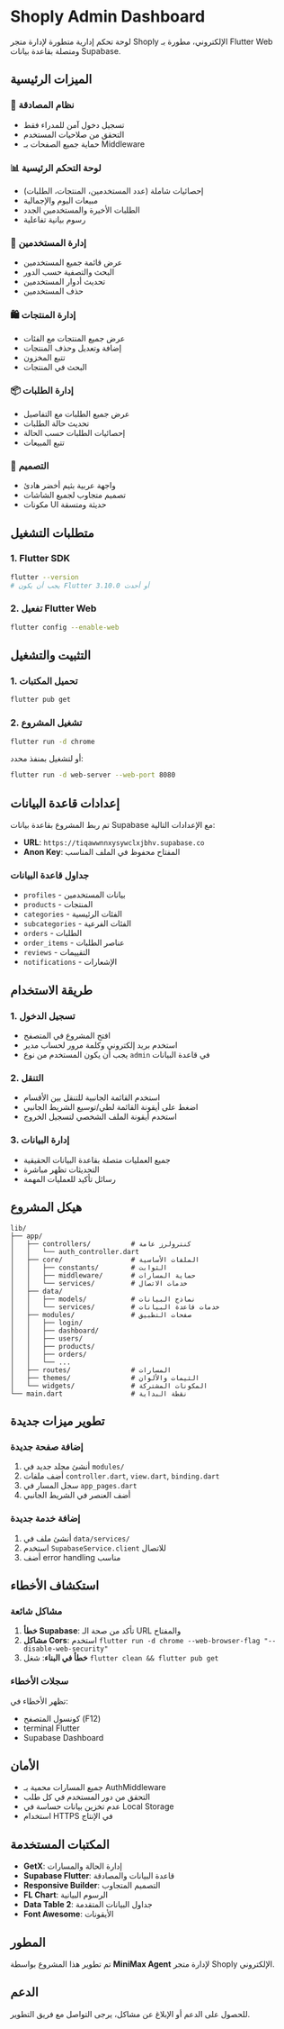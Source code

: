# Shoply Admin Dashboard

لوحة تحكم إدارية متطورة لإدارة متجر Shoply الإلكتروني، مطورة بـ Flutter Web ومتصلة بقاعدة بيانات Supabase.

## الميزات الرئيسية

### 🔐 نظام المصادقة
- تسجيل دخول آمن للمدراء فقط
- التحقق من صلاحيات المستخدم
- حماية جميع الصفحات بـ Middleware

### 📊 لوحة التحكم الرئيسية
- إحصائيات شاملة (عدد المستخدمين، المنتجات، الطلبات)
- مبيعات اليوم والإجمالية
- الطلبات الأخيرة والمستخدمين الجدد
- رسوم بيانية تفاعلية

### 👥 إدارة المستخدمين
- عرض قائمة جميع المستخدمين
- البحث والتصفية حسب الدور
- تحديث أدوار المستخدمين
- حذف المستخدمين

### 🛍️ إدارة المنتجات
- عرض جميع المنتجات مع الفئات
- إضافة وتعديل وحذف المنتجات
- تتبع المخزون
- البحث في المنتجات

### 📦 إدارة الطلبات
- عرض جميع الطلبات مع التفاصيل
- تحديث حالة الطلبات
- إحصائيات الطلبات حسب الحالة
- تتبع المبيعات

### 🎨 التصميم
- واجهة عربية بثيم أخضر هادئ
- تصميم متجاوب لجميع الشاشات
- مكونات UI حديثة ومتسقة

## متطلبات التشغيل

### 1. Flutter SDK
```bash
flutter --version
# يجب أن يكون Flutter 3.10.0 أو أحدث
```

### 2. تفعيل Flutter Web
```bash
flutter config --enable-web
```

## التثبيت والتشغيل

### 1. تحميل المكتبات
```bash
flutter pub get
```

### 2. تشغيل المشروع
```bash
flutter run -d chrome
```

أو لتشغيل بمنفذ محدد:
```bash
flutter run -d web-server --web-port 8080
```

## إعدادات قاعدة البيانات

تم ربط المشروع بقاعدة بيانات Supabase مع الإعدادات التالية:
- **URL**: `https://tiqawwnnxysywclxjbhv.supabase.co`
- **Anon Key**: المفتاح محفوظ في الملف المناسب

### جداول قاعدة البيانات
- `profiles` - بيانات المستخدمين
- `products` - المنتجات  
- `categories` - الفئات الرئيسية
- `subcategories` - الفئات الفرعية
- `orders` - الطلبات
- `order_items` - عناصر الطلبات
- `reviews` - التقييمات
- `notifications` - الإشعارات

## طريقة الاستخدام

### 1. تسجيل الدخول
- افتح المشروع في المتصفح
- استخدم بريد إلكتروني وكلمة مرور لحساب مدير
- يجب أن يكون المستخدم من نوع `admin` في قاعدة البيانات

### 2. التنقل
- استخدم القائمة الجانبية للتنقل بين الأقسام
- اضغط على أيقونة القائمة لطي/توسيع الشريط الجانبي
- استخدم أيقونة الملف الشخصي لتسجيل الخروج

### 3. إدارة البيانات
- جميع العمليات متصلة بقاعدة البيانات الحقيقية
- التحديثات تظهر مباشرة
- رسائل تأكيد للعمليات المهمة

## هيكل المشروع

```
lib/
├── app/
│   ├── controllers/          # كنترولرز عامة
│   │   └── auth_controller.dart
│   ├── core/                 # الملفات الأساسية
│   │   ├── constants/        # الثوابت
│   │   ├── middleware/       # حماية المسارات
│   │   └── services/         # خدمات الاتصال
│   ├── data/
│   │   ├── models/           # نماذج البيانات
│   │   └── services/         # خدمات قاعدة البيانات
│   ├── modules/              # صفحات التطبيق
│   │   ├── login/
│   │   ├── dashboard/
│   │   ├── users/
│   │   ├── products/
│   │   ├── orders/
│   │   └── ...
│   ├── routes/               # المسارات
│   ├── themes/               # الثيمات والألوان
│   └── widgets/              # المكونات المشتركة
└── main.dart                 # نقطة البداية
```

## تطوير ميزات جديدة

### إضافة صفحة جديدة
1. أنشئ مجلد جديد في `modules/`
2. أضف ملفات `controller.dart`, `view.dart`, `binding.dart`
3. سجل المسار في `app_pages.dart`
4. أضف العنصر في الشريط الجانبي

### إضافة خدمة جديدة
1. أنشئ ملف في `data/services/`
2. استخدم `SupabaseService.client` للاتصال
3. أضف error handling مناسب

## استكشاف الأخطاء

### مشاكل شائعة
1. **خطأ Supabase**: تأكد من صحة الـ URL والمفتاح
2. **مشاكل Cors**: استخدم `flutter run -d chrome --web-browser-flag "--disable-web-security"`
3. **خطأ في البناء**: شغل `flutter clean && flutter pub get`

### سجلات الأخطاء
تظهر الأخطاء في:
- كونسول المتصفح (F12)
- terminal Flutter
- Supabase Dashboard

## الأمان

- جميع المسارات محمية بـ AuthMiddleware
- التحقق من دور المستخدم في كل طلب
- عدم تخزين بيانات حساسة في Local Storage
- استخدام HTTPS في الإنتاج

## المكتبات المستخدمة

- **GetX**: إدارة الحالة والمسارات
- **Supabase Flutter**: قاعدة البيانات والمصادقة
- **Responsive Builder**: التصميم المتجاوب
- **FL Chart**: الرسوم البيانية
- **Data Table 2**: جداول البيانات المتقدمة
- **Font Awesome**: الأيقونات

## المطور

تم تطوير هذا المشروع بواسطة **MiniMax Agent** لإدارة متجر Shoply الإلكتروني.

## الدعم

للحصول على الدعم أو الإبلاغ عن مشاكل، يرجى التواصل مع فريق التطوير.
